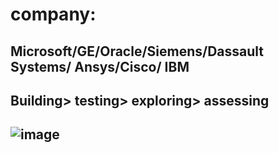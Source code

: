# company:
## Microsoft/GE/Oracle/Siemens/Dassault Systems/ Ansys/Cisco/ IBM
## Building> testing> exploring> assessing
## ![image](https://github.com/hiter-joe/bl.github.io/assets/21980320/1dbf54a3-b87e-46ea-929a-edbcfad3da79)
